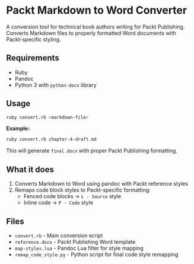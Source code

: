 # Packt Markdown to Word Converter

A conversion tool for technical book authors writing for Packt Publishing. Converts Markdown files to properly formatted Word documents with Packt-specific styling.

## Requirements

- Ruby
- Pandoc
- Python 3 with `python-docx` library

## Usage

```bash
ruby convert.rb <markdown-file>
```

**Example:**
```bash
ruby convert.rb chapter-4-draft.md
```

This will generate `final.docx` with proper Packt Publishing formatting.

## What it does

1. Converts Markdown to Word using pandoc with Packt reference styles
2. Remaps code block styles to Packt-specific formatting:
   - Fenced code blocks → `L - Source` style
   - Inline code → `P - Code` style

## Files

- `convert.rb` - Main conversion script
- `reference.docx` - Packt Publishing Word template
- `map-styles.lua` - Pandoc Lua filter for style mapping
- `remap_code_style.py` - Python script for final code style remapping